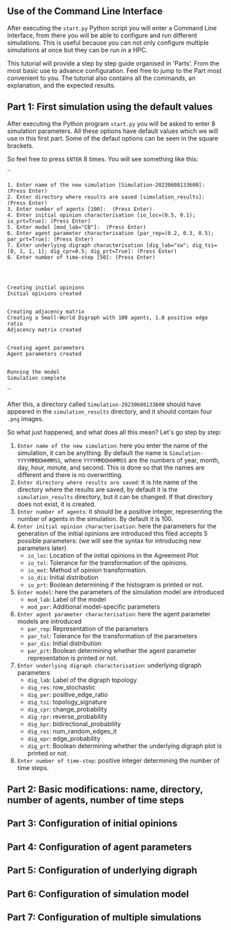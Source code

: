 
## Use of the Command Line Interface

After executing the `start.py` Python script you will enter a Command Line Interface, from there you will be able to 
configure and run different simulations. This is useful because you can not only configure multiple simulations at once
but they can be run in a HPC.

This tutorial will provide a step by step guide organised in 'Parts'. From the most basic use to advance configuration. 
Feel free to jump to the Part most convenient to you. The tutorial also contains all the commands, an explanation, and 
the expected results.

## Part 1: First simulation using the default values

After executing the Python program `start.py` you will be asked to enter 8 simulation parameters. All these options have default values
which we will use in this first part. Some of the defaut options can be seen in the square brackets.

So feel free to press `ENTER` 8 times. You will see something like this:

``
 
    1. Enter name of the new simulation [Simulation-20230608133600]: (Press Enter)
    2. Enter directory where results are saved [simulation_results]:  (Press Enter)
    3. Enter number of agents [100]:  (Press Enter)
    4. Enter initial opinion characterisation [io_loc=(0.5, 0.1); io_prt=True]: (Press Enter) 
    5. Enter model [mod_lab="CB"]:  (Press Enter)
    6. Enter agent parameter characterisation [par_rep=(0.2, 0.3, 0.5); par_prt=True]: (Press Enter) 
    7. Enter underlying digraph characterisation [dig_lab="sw"; dig_tsi=[0, 1, 1, 1]; dig_cpr=0.5; dig_prt=True]: (Press Enter) 
    8. Enter number of time-step [50]: (Press Enter)




	Creating initial opinions
	Initial opinions created


	Creating adjacency matrix
	Creating a Small-World Digraph with 100 agents, 1.0 positive edge ratio
	Adjacency matrix created


	Creating agent parameters
	Agent parameters created


	Running the model
	Simulation complete
``

After this, a directory called `Simulation-20230608133600` should have appeared in the `simulation_results` directory, 
and it should contain four `.png` images.

So what just happened, and what does all this mean? Let's go step by step:

1. `Enter name of the new simulation`: here you enter the name of the simulation, it can be anything. By default the 
name is `Simulation-YYYYMMDDHHMMSS`, where `YYYYMMDDHHMMSS` are the numbers of year, month, day, hour, minute, and second.
This is done so that the names are different and there is no overwritting.
2. `Enter directory where results are saved`: it is hte name of the directory where the results are saved, by default
it is the `simulation_results` directory, but it can be changed. If that directory does not exist, it is created.
3. `Enter number of agents`: it should be a positive integer, representing the number of agents in the simulation. By
default it is 100.
4. `Enter initial opinion characterisation`: here the parameters for the generation of the initial opinions are
introduced this filed accepts 5 possible parameters: (we will see the syntax for introducing new parameters later)
   + `io_loc`: Location of the initial opinions in the Agreement Plot
   + `io_tol`: Tolerance for the transformation of the opinions.
   + `io_met`: Method of opinion transformation.
   + `io_dis`: Initial distribution
   + `io_prt`: Boolean determining if the histogram is printed or not.
5. `Enter model`: here the parameters of the simulation model are introduced
   + `mod_lab`: Label of the model
   + `mod_par`: Additional model-specific parameters
6. `Enter agent parameter characterisation`: here the agent parameter models are introduced
   + `par_rep`: Representation of the parameters
   + `par_tol`: Tolerance for the transformation of the parameters
   + `par_dis`: Initial distribution
   + `par_prt`: Boolean determining whether the agent parameter representation is printed or not.
7. `Enter underlying digraph characterisation`: underlying digraph parameters
   + `dig_lab`: Label of the digraph topology
   + `dig_res`: row_stochastic
   + `dig_per`: positive_edge_ratio
   + `dig_tsi`: topology_signature
   + `dig_cpr`: change_probability
   + `dig_rpr`: reverse_probability
   + `dig_bpr`: bidirectional_probability
   + `dig_rei`: num_random_edges_it
   + `dig_epr`: edge_probability
   + `dig_prt`: Boolean determining whether the underlying digraph plot is printed or not.
8. `Enter number of time-step`: positive integer determining the number of time steps.

## Part 2: Basic modifications: name, directory, number of agents, number of time steps


## Part 3: Configuration of initial opinions


## Part 4: Configuration of agent parameters


## Part 5: Configuration of underlying digraph


## Part 6: Configuration of simulation model


## Part 7: Configuration of multiple simulations
